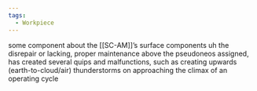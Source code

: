 ```yaml
---
tags:
  - Workpiece
---
```

some component about the [[SC-AM]]’s surface components uh
the disrepair or lacking, proper maintenance above the pseudoneos assigned, has created several quips and malfunctions, such as creating upwards (earth-to-cloud/air) thunderstorms on approaching the climax of an operating cycle 
